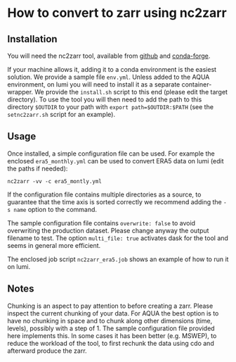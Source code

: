 # How to convert to zarr using nc2zarr

## Installation

You will need the nc2zarr tool, available from [github](https://github.com/bcdev/nc2zarr) and [conda-forge](https://anaconda.org/conda-forge/nc2zarr).

If your machine allows it, adding it to a conda environment is the easiest solution. We provide a sample file `env.yml`.
Unless added to the AQUA environment, on lumi you will need to install it as a separate container-wrapper.
We provide the `install.sh` script to this end (please edit the target directory).
To use the tool you will then need to add the path to this directory `$OUTDIR` to your path with 
`export path=$OUTDIR:$PATH` (see the `setnc2zarr.sh` script for an example).

## Usage

Once installed, a simple configuration file can be used. For example the enclosed `era5_monthly.yml` can be used to convert ERA5 data on lumi (edit the paths if needed):

```
nc2zarr -vv -c era5_montly.yml
```

If the configuration file contains multiple directories as a source, to guarantee that the time axis is sorted correctly we recommend adding the `-s name` option to the command.

The sample configuration file contains `overwrite: false` to avoid overwriting the production dataset. Please change anyway the output filename to test.
The option `multi_file: true` activates dask for the tool and seems in general more efficient.

The enclosed job script `nc2zarr_era5.job` shows an example of how to run it on lumi.

## Notes

Chunking is an aspect to pay attention to before creating a zarr. Please inspect the current chunking of your data. For AQUA the best option is to have no chunking in space and to chunk along other dimensions (time, levels), possibly with a step of 1. The sample configuration file provided here implements this. In some cases it has been better (e.g. MSWEP), to reduce the workload of the tool, to first rechunk the data using cdo and afterward produce the zarr.

